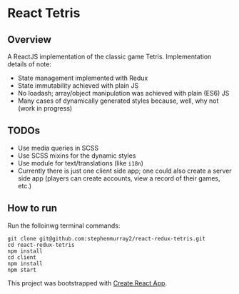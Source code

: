 # React Tetris

## Overview

A ReactJS implementation of the classic game Tetris. Implementation details of note:

- State management implemented with Redux
- State immutability achieved with plain JS
- No loadash; array/object manipulation was achieved with plain (ES6) JS
- Many cases of dynamically generated styles because, well, why not (work in progress)

## TODOs

- Use media queries in SCSS
- Use SCSS mixins for the dynamic styles
- Use module for text/translations (like `i18n`)
- Currently there is just one client side app; one could also create a server side app (players can create accounts, view a record of their games, etc.)

## How to run

Run the folloinwg terminal commands:

```
git clone git@github.com:stephenmurray2/react-redux-tetris.git
cd react-redux-tetris
npm install
cd client
npm install
npm start
```

This project was bootstrapped with [Create React App](https://github.com/facebook/create-react-app).
